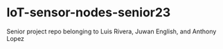 # IoT-sensor-nodes-senior23
Senior project repo belonging to Luis Rivera, Juwan English, and Anthony Lopez
